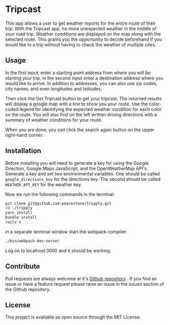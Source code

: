 # Tripcast

This app allows a user to get weather reports for the entire route of their trip. With the Tripcast app, no more unexpected weather in the middle of your road trip. Weather conditions are displayed on the map along with the selected route. This grants you the opportunity to decide beforehand if you would like to a trip without having to check the weather of multiple cites.

## Usage

In the first input, enter a starting point address from where you will be starting your trip. in the second input enter a destination address where you would like to arrive. In addition to addresses, you can also use zip codes, city names, and even longitudes and latitudes.

Then click the Get Tripcast button to get your tripcast. The returned results will display a google map with a line to show you your route. Use the color-coded legend for identifying the expected weather condition for each color on the route. You will also find on the left written driving directions with a summary of weather conditions for your route.

When you are done, you can click the search again button on the upper right-hand corner.

## Installation

Before installing you will need to generate a key for using the Google Direction, Google Maps JavaScript, and the OpenWeatherMap API's. Generate a key and set two environmental variables. One should be called `google_directions_key` for the directions key. The second should be called `WEATHER_API_KEY` for the weather key.

Now we run the following commands in the terminal:

```bash
git clone git@github.com:peacestone/tripply.git
cd ./tripply
yarn install
bundle install
rails s
```

in a separate terminal window start the webpack compiler:

```bash
./bin/webpack-dev-server
```

Log on to localhost:3000 and it should be working.

## Contribute

Pull requests are always welcome at it's [Github repository](https://github.com/peacestone/tripply) . If you find an issue or have a feature request please raise an issue in the issues section of the Github repository.

## License

This project is available as open source through the MIT License.
